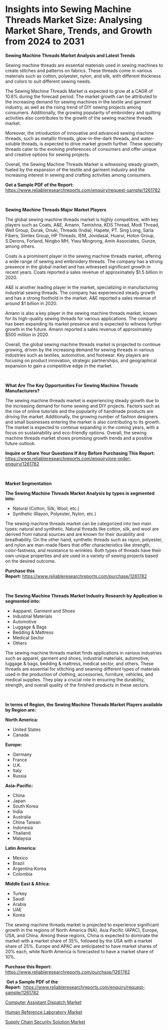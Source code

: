 <p><h1>Insights into Sewing Machine Threads Market Size: Analysing Market Share, Trends, and Growth from 2024 to 2031</h1></p><p><strong>Sewing Machine Threads Market Analysis and Latest Trends</strong></p>
<p><p>Sewing machine threads are essential materials used in sewing machines to create stitches and patterns on fabrics. These threads come in various materials such as cotton, polyester, nylon, and silk, with different thickness and colors to suit different sewing needs.</p><p>The Sewing Machine Threads Market is expected to grow at a CAGR of 10.6% during the forecast period. The market growth can be attributed to the increasing demand for sewing machines in the textile and garment industry, as well as the rising trend of DIY sewing projects among consumers. Additionally, the growing popularity of embroidery and quilting activities also contributes to the growth of the sewing machine threads market.</p><p>Moreover, the introduction of innovative and advanced sewing machine threads, such as metallic threads, glow-in-the-dark threads, and water-soluble threads, is expected to drive market growth further. These specialty threads cater to the evolving preferences of consumers and offer unique and creative options for sewing projects.</p><p>Overall, the Sewing Machine Threads Market is witnessing steady growth, fueled by the expansion of the textile and garment industry and the increasing interest in sewing and crafting activities among consumers.</p></p>
<p><strong>Get a Sample PDF of the Report:&nbsp;</strong> <a href="https://www.reliableresearchreports.com/enquiry/request-sample/1261782">https://www.reliableresearchreports.com/enquiry/request-sample/1261782</a></p>
<p>&nbsp;</p>
<p><strong>Sewing Machine Threads Major Market Players</strong></p>
<p><p>The global sewing machine threads market is highly competitive, with key players such as Coats, A&E, Amann, Tamishna, KDS Thread, Modi Thread, Well Group, Durak, Onuki, Threads (India), Hapete, PT. Sing Long, Sarla Fibers, Simtex Group, HP Threads, IEM, Jovidasal, Huarui, Hoton Group, S.Derons, Forland, Ningbo MH, Yiwu Mingrong, Amin Associates, Gunze, among others.</p><p>Coats is a prominent player in the sewing machine threads market, offering a wide range of sewing and embroidery threads. The company has a strong presence in the global market and has witnessed significant growth in recent years. Coats reported a sales revenue of approximately $1.5 billion in 2020.</p><p>A&E is another leading player in the market, specializing in manufacturing industrial sewing threads. The company has experienced steady growth and has a strong foothold in the market. A&E reported a sales revenue of around $1 billion in 2020.</p><p>Amann is also a key player in the sewing machine threads market, known for its high-quality sewing threads for various applications. The company has been expanding its market presence and is expected to witness further growth in the future. Amann reported a sales revenue of approximately $500 million in 2020.</p><p>Overall, the global sewing machine threads market is projected to continue growing, driven by the increasing demand for sewing threads in various industries such as textiles, automotive, and footwear. Key players are focusing on product innovation, strategic partnerships, and geographical expansion to gain a competitive edge in the market.</p></p>
<p>&nbsp;</p>
<p><strong>What Are The Key Opportunities For Sewing Machine Threads Manufacturers?</strong></p>
<p><p>The sewing machine threads market is experiencing steady growth due to the increasing demand for home sewing and DIY projects. Factors such as the rise of online tutorials and the popularity of handmade products are driving the market. Additionally, the growing number of fashion designers and small businesses entering the market is also contributing to its growth. The market is expected to continue expanding in the coming years, with a focus on sustainability and eco-friendly options. Overall, the sewing machine threads market shows promising growth trends and a positive future outlook.</p></p>
<p><strong>Inquire or Share Your Questions If Any Before Purchasing This Report:</strong> <a href="https://www.reliableresearchreports.com/enquiry/pre-order-enquiry/1261782">https://www.reliableresearchreports.com/enquiry/pre-order-enquiry/1261782</a></p>
<p>&nbsp;</p>
<p><strong>Market Segmentation</strong></p>
<p><strong>The Sewing Machine Threads Market Analysis by types is segmented into:</strong></p>
<p><ul><li>Natural (Cotton, Silk, Wool, etc.)</li><li>Synthetic (Rayon, Polyester, Nylon, etc.)</li></ul></p>
<p><p>The sewing machine threads market can be categorized into two main types: natural and synthetic. Natural threads like cotton, silk, and wool are derived from natural sources and are known for their durability and breathability. On the other hand, synthetic threads such as rayon, polyester, and nylon are man-made fibers that offer characteristics like strength, color-fastness, and resistance to wrinkles. Both types of threads have their own unique properties and are used in a variety of sewing projects based on the desired outcome.</p></p>
<p><strong>Purchase this Report:&nbsp;</strong><a href="https://www.reliableresearchreports.com/purchase/1261782">https://www.reliableresearchreports.com/purchase/1261782</a></p>
<p>&nbsp;</p>
<p><strong>The Sewing Machine Threads Market Industry Research by Application is segmented into:</strong></p>
<p><ul><li>Aapparel, Garment and Shoes</li><li>Industrial Materials</li><li>Automotive</li><li>Luggage & Bags</li><li>Bedding & Mattress</li><li>Medical Sector</li><li>Others</li></ul></p>
<p><p>The sewing machine threads market finds applications in various industries such as apparel, garment and shoes, industrial materials, automotive, luggage & bags, bedding & mattress, medical sector, and others. These threads are essential for stitching and seaming different types of materials used in the production of clothing, accessories, furniture, vehicles, and medical supplies. They play a crucial role in ensuring the durability, strength, and overall quality of the finished products in these sectors.</p></p>
<p>&nbsp;</p>
<p><strong>In terms of Region, the Sewing Machine Threads Market Players available by Region are:</strong></p>
<p>
    <p> <strong> North America: </strong>
        <ul>
            <li>United States</li>
            <li>Canada</li>
        </ul>
        </p> 
    <p> <strong> Europe: </strong>
        <ul>
            <li>Germany</li>
            <li>France</li>
            <li>U.K.</li>
            <li>Italy</li>
            <li>Russia</li>
        </ul>
        </p> 
    <p> <strong> Asia-Pacific: </strong>
        <ul>
            <li>China</li>
            <li>Japan</li>
            <li>South Korea</li>
            <li>India</li>
            <li>Australia</li>
            <li>China Taiwan</li>
            <li>Indonesia</li>
            <li>Thailand</li>
            <li>Malaysia</li>
        </ul>
        </p> 
    <p> <strong> Latin America: </strong>
        <ul>
            <li>Mexico</li>
            <li>Brazil</li>
            <li>Argentina Korea</li>
            <li>Colombia</li>
        </ul>
        </p> 
    <p> <strong> Middle East & Africa: </strong>
        <ul>
            <li>Turkey</li>
            <li>Saudi</li>
            <li>Arabia</li>
            <li>UAE</li>
            <li>Korea</li>
        </ul>
    </p>
    </p>
<p><p>The sewing machine threads market is projected to experience significant growth in the regions of North America (NA), Asia Pacific (APAC), Europe, USA, and China. Among these regions, China is expected to dominate the market with a market share of 35%, followed by the USA with a market share of 25%. Europe and APAC are anticipated to have market shares of 20% each, while North America is forecasted to have a market share of 10%.</p></p>
<p><strong>Purchase this Report: </strong><a href="https://www.reliableresearchreports.com/purchase/1261782">https://www.reliableresearchreports.com/purchase/1261782</a></p>
<p>&nbsp;<strong>Get a Sample PDF of the Report:&nbsp;&nbsp;</strong><a href="https://www.reliableresearchreports.com/enquiry/request-sample/1261782">https://www.reliableresearchreports.com/enquiry/request-sample/1261782</a></p>
<p><strong></strong></p>
<p><p><a href="https://view.publitas.com/reportprime-1/computer-assistant-dispatch-market-analysis-and-market-size-global-industry-overview-market-segmentation-and-forecast-2023-to-2030/">Computer Assistant Dispatch Market</a></p><p><a href="https://view.publitas.com/reportprime-1/human-reference-laboratory-market-growth-market-trends-covid-19-impact-and-forecasts-for-period-from-2023-2030/">Human Reference Laboratory Market</a></p><p><a href="https://view.publitas.com/reportprime-1/supply-chain-security-solution-market-size-share-trends-analysis-report-by-application-regional-outlook-competitive-strategies-and-segment-forecasts-2023-2030/">Supply Chain Security Solution Market</a></p></p>